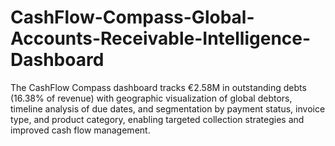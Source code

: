 # CashFlow-Compass-Global-Accounts-Receivable-Intelligence-Dashboard
The CashFlow Compass dashboard tracks €2.58M in outstanding debts (16.38% of revenue) with geographic visualization of global debtors, timeline analysis of due dates, and segmentation by payment status, invoice type, and product category, enabling targeted collection strategies and improved cash flow management.
